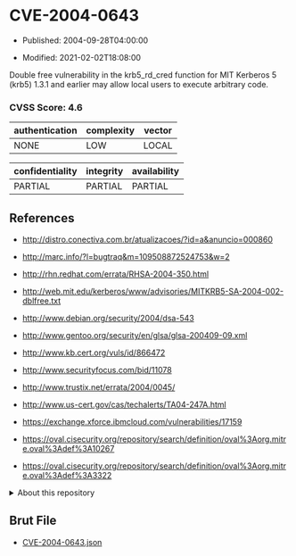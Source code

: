# CVE-2004-0643

- Published: 2004-09-28T04:00:00

- Modified: 2021-02-02T18:08:00

Double free vulnerability in the krb5_rd_cred function for MIT Kerberos 5 (krb5) 1.3.1 and earlier may allow local users to execute arbitrary code.

### CVSS Score: **4.6**

| authentication | complexity | vector |
| --- | --- | --- |
| NONE | LOW | LOCAL |

| confidentiality | integrity | availability |
| --- | --- | --- |
| PARTIAL | PARTIAL | PARTIAL |

## References

* http://distro.conectiva.com.br/atualizacoes/?id=a&anuncio=000860

* http://marc.info/?l=bugtraq&m=109508872524753&w=2

* http://rhn.redhat.com/errata/RHSA-2004-350.html

* http://web.mit.edu/kerberos/www/advisories/MITKRB5-SA-2004-002-dblfree.txt

* http://www.debian.org/security/2004/dsa-543

* http://www.gentoo.org/security/en/glsa/glsa-200409-09.xml

* http://www.kb.cert.org/vuls/id/866472

* http://www.securityfocus.com/bid/11078

* http://www.trustix.net/errata/2004/0045/

* http://www.us-cert.gov/cas/techalerts/TA04-247A.html

* https://exchange.xforce.ibmcloud.com/vulnerabilities/17159

* https://oval.cisecurity.org/repository/search/definition/oval%3Aorg.mitre.oval%3Adef%3A10267

* https://oval.cisecurity.org/repository/search/definition/oval%3Aorg.mitre.oval%3Adef%3A3322

<details>
<summary>About this repository</summary> 

  This repository is part of the project [Live Hack CVE](https://github.com/Live-Hack-CVE). Main website can be found [www.live-hack.org](https://www.live-hack.org) 
  
  Made by [Sn0wAlice](https://github.com/Sn0wAlice) for the people that care about security and need to have a feed of the latest CVEs. Hope you enjoy it, don't forget to star the repo and follow me on [Twitter](https://twitter.com/Sn0wAlice) and [Github](https://github.com/Sn0wAlice). And that is my [personnal website](https://www.alice-snow.me/)

  - [Home Page](https://github.com/Live-Hack-CVE)
  - [Framework](https://github.com/Live-Hack-CVE/cve-framework)
  - [CVE database](https://github.com/Live-Hack-CVE/full_database)
  - [Changelog](https://github.com/Live-Hack-CVE/Changelog)
</details>

## Brut File

* [CVE-2004-0643.json](https://raw.githubusercontent.com/Live-Hack-CVE/full_database/main/cves/2004/CVE-2004-0643.json)

